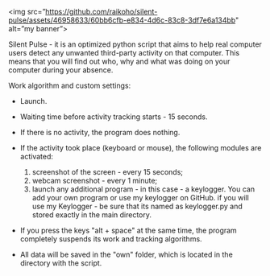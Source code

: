 <img src=”https://github.com/raikoho/silent-pulse/assets/46958633/60bb6cfb-e834-4d6c-83c8-3df7e6a134bb" alt=”my banner”>

Silent Pulse - it is an optimized python script that aims to help real computer users detect any unwanted third-party activity on that computer.
This means that you will find out who, why and what was doing on your computer during your absence.

Work algorithm and custom settings:
- Launch.
- Waiting time before activity tracking starts - 15 seconds.
- If there is no activity, the program does nothing.
- If the activity took place (keyboard or mouse), the following modules are activated:
    1) screenshot of the screen - every 15 seconds;
    2) webcam screenshot - every 1 minute;
    3) launch any additional program - in this case - a keylogger. You can add your own program or use my keylogger on GitHub.
       if you will use my Keylogger - be sure that its named as keylogger.py and stored exactly in the main directory.
       
- If you press the keys "alt + space" at the same time, the program completely suspends its work and tracking algorithms.
- All data will be saved in the "own" folder, which is located in the directory with the script.
